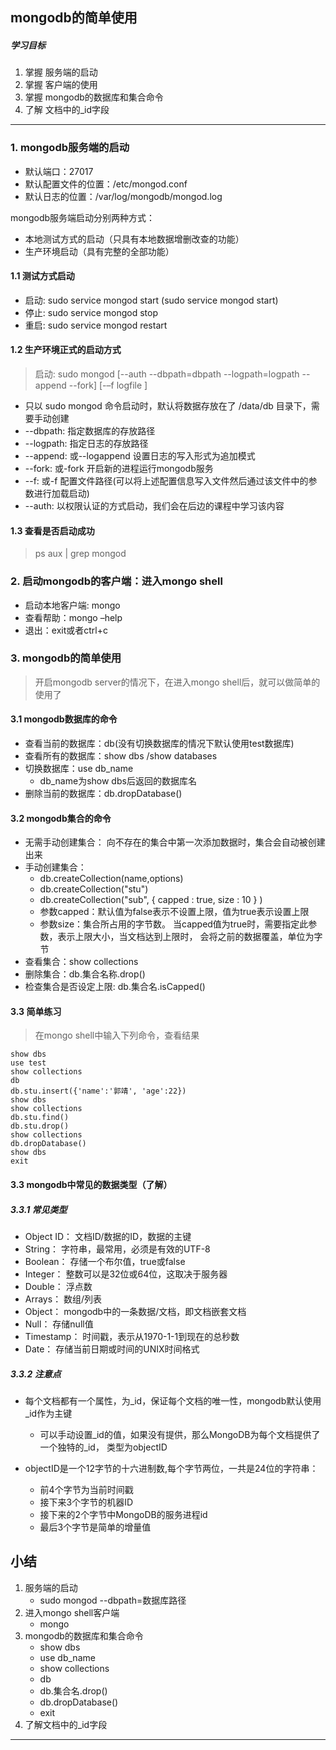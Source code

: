 ## mongodb的简单使用

##### 学习目标
1. 掌握 服务端的启动
2. 掌握 客户端的使用
3. 掌握 mongodb的数据库和集合命令
4. 了解 文档中的_id字段

----

### 1. mongodb服务端的启动

- 默认端口：27017
- 默认配置文件的位置：/etc/mongod.conf
- 默认日志的位置：/var/log/mongodb/mongod.log

mongodb服务端启动分别两种方式：
- 本地测试方式的启动（只具有本地数据增删改查的功能）
- 生产环境启动（具有完整的全部功能）

#### 1.1 测试方式启动

- 启动: sudo service mongod start (sudo service mongod start)
- 停止: sudo service mongod stop
- 重启: sudo service mongod restart

#### 1.2 生产环境正式的启动方式

> 启动: sudo mongod [--auth --dbpath=dbpath --logpath=logpath --append --fork] [-–f logfile ]

- 只以 sudo mongod 命令启动时，默认将数据存放在了 /data/db 目录下，需要手动创建
- --dbpath: 指定数据库的存放路径
- --logpath: 指定日志的存放路径
- --append: 或--logappend 设置日志的写入形式为追加模式
- --fork: 或-fork 开启新的进程运行mongodb服务
- --f: 或-f 配置文件路径(可以将上述配置信息写入文件然后通过该文件中的参数进行加载启动)
- --auth: 以权限认证的方式启动，我们会在后边的课程中学习该内容

#### 1.3 查看是否启动成功

> ps aux | grep mongod

### 2. 启动mongodb的客户端：进入mongo shell

- 启动本地客户端: mongo
- 查看帮助：mongo –help
- 退出：exit或者ctrl+c

### 3. mongodb的简单使用

> 开启mongodb server的情况下，在进入mongo shell后，就可以做简单的使用了

#### 3.1 mongodb数据库的命令

- 查看当前的数据库：db(没有切换数据库的情况下默认使用test数据库)
- 查看所有的数据库：show dbs /show databases
- 切换数据库：use db_name 
	- db_name为show dbs后返回的数据库名
- 删除当前的数据库：db.dropDatabase()

#### 3.2 mongodb集合的命令
- 无需手动创建集合：
    向不存在的集合中第一次添加数据时，集合会自动被创建出来
- 手动创建集合：
    - db.createCollection(name,options)
    - db.createCollection("stu")
    - db.createCollection("sub", { capped : true, size : 10 } )
    - 参数capped：默认值为false表示不设置上限，值为true表示设置上限
    - 参数size：集合所占用的字节数。 当capped值为true时，需要指定此参数，表示上限大小，当文档达到上限时， 会将之前的数据覆盖，单位为字节
- 查看集合：show collections
- 删除集合：db.集合名称.drop()
- 检查集合是否设定上限: db.集合名.isCapped()

#### 3.3 简单练习

> 在mongo shell中输入下列命令，查看结果
```
show dbs
use test
show collections
db
db.stu.insert({'name':'郭靖', 'age':22})
show dbs
show collections
db.stu.find()
db.stu.drop()
show collections
db.dropDatabase()
show dbs
exit
```

#### 3.3 mongodb中常见的数据类型（了解）

##### 3.3.1 常见类型
- Object ID： 文档ID/数据的ID，数据的主键
- String： 字符串，最常用，必须是有效的UTF-8
- Boolean： 存储一个布尔值，true或false
- Integer： 整数可以是32位或64位，这取决于服务器
- Double： 浮点数
- Arrays： 数组/列表
- Object： mongodb中的一条数据/文档，即文档嵌套文档
- Null： 存储null值
- Timestamp： 时间戳，表示从1970-1-1到现在的总秒数
- Date： 存储当前日期或时间的UNIX时间格式

##### 3.3.2 注意点
- 每个文档都有一个属性，为_id，保证每个文档的唯一性，mongodb默认使用_id作为主键

    - 可以手动设置_id的值，如果没有提供，那么MongoDB为每个文档提供了一个独特的_id， 类型为objectID

- objectID是一个12字节的十六进制数,每个字节两位，一共是24位的字符串：
    - 前4个字节为当前时间戳
    - 接下来3个字节的机器ID
    - 接下来的2个字节中MongoDB的服务进程id
    - 最后3个字节是简单的增量值


## 小结
1. 服务端的启动
	- sudo mongod --dbpath=数据库路径
2. 进入mongo shell客户端
	- mongo
3. mongodb的数据库和集合命令
	- show dbs
	- use db_name
	- show collections
	- db
	- db.集合名.drop()
	- db.dropDatabase()
	- exit
4. 了解文档中的_id字段

----
